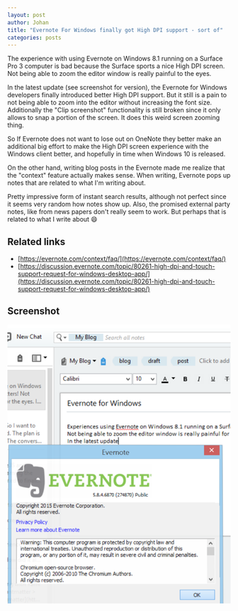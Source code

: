 ```yaml
---
layout: post
author: Johan
title: "Evernote For Windows finally got High DPI support - sort of"
categories: posts
---
```


The experience with using Evernote on Windows 8.1 running on a Surface Pro 3 computer is bad because the Surface sports a nice High DPI screen. Not being able to zoom the editor window is really painful to the eyes.

In the latest update (see screenshot for version), the Evernote for Windows developers finally introduced better High DPI support. But it still is a pain to not being able to zoom into the editor without increasing the font size. Additionally the "Clip screenshot" functionality is still broken since it only allows to snap a portion of the screen. It does this weird screen zooming thing.

So If Evernote does not want to lose out on OneNote they better make an additional big effort to make the High DPI screen experience with the Windows client better, and hopefully in time when Windows 10 is released.

On the other hand, writing blog posts in the Evernote made me realize that the "context" feature actually makes sense. When writing, Evernote pops up notes that are related to what I'm writing about.

Pretty impressive form of instant search results, although not perfect since it seems very random how notes show up. Also, the promised external party notes, like from news papers don't really seem to work. But perhaps that is related to what I write about :smile:

## Related links

- [https://evernote.com/context/faq/](https://evernote.com/context/faq/)
- [https://discussion.evernote.com/topic/80261-high-dpi-and-touch-support-request-for-windows-desktop-app/](https://discussion.evernote.com/topic/80261-high-dpi-and-touch-support-request-for-windows-desktop-app/)

## Screenshot

[![Evernote For Windows About screen shows current version](/images/20150314-EvernoteForWindowsHighDPI001.png)](/images/20150314-EvernoteForWindowsHighDPI001.png)
